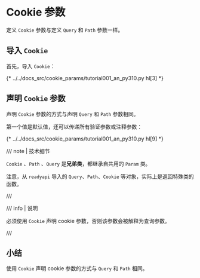 # Cookie 参数

 定义 `Cookie` 参数与定义 `Query` 和 `Path` 参数一样。

## 导入 `Cookie`

首先，导入 `Cookie`：

{* ../../docs_src/cookie_params/tutorial001_an_py310.py hl[3] *}

## 声明 `Cookie` 参数

声明 `Cookie` 参数的方式与声明 `Query` 和 `Path` 参数相同。

第一个值是默认值，还可以传递所有验证参数或注释参数：


{* ../../docs_src/cookie_params/tutorial001_an_py310.py hl[9] *}

/// note | 技术细节

`Cookie` 、`Path` 、`Query` 是**兄弟类**，都继承自共用的 `Param` 类。

注意，从 `readyapi` 导入的 `Query`、`Path`、`Cookie` 等对象，实际上是返回特殊类的函数。

///

/// info | 说明

必须使用 `Cookie` 声明 cookie 参数，否则该参数会被解释为查询参数。

///

## 小结

使用 `Cookie` 声明 cookie 参数的方式与 `Query` 和 `Path` 相同。
